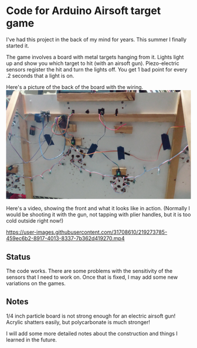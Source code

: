 # Code for Arduino Airsoft target game

I've had this project in the back of my mind for years. This summer I finally started it.

The game involves a board with metal targets hanging from it. Lights light up and show you which target to hit (with an airsoft gun). Piezo-electric sensors register the hit and turn the lights off. You get 1 bad point for every .2 seconds that a light is on. 

Here's a picture of the back of the board with the wiring.
![Wiring picture](https://github.com/djohnson2718/AirsoftTarget/raw/main/pics/wiring.jpg)

Here's a video, showing the front and what it looks like in action. (Normally I would be shooting it with the gun, not tapping with plier handles, but it is too cold outside right now!)

https://user-images.githubusercontent.com/31708610/219273785-459ec6b2-8917-4013-8337-7b362d419270.mp4

## Status
The code works. There are some problems with the sensitivity of the sensors that I need to work on. Once that is fixed, I may add some new variations on the games. 

## Notes
1/4 inch particle board is not strong enough for an electric airsoft gun! Acrylic shatters easily, but polycarbonate is much stronger! 

I will add some more detailed notes about the construction and things I learned in the future.




